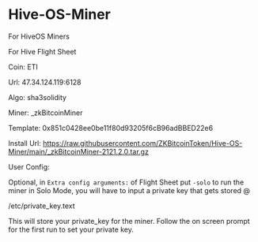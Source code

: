 # Hive-OS-Miner
For HiveOS Miners

For Hive Flight Sheet

Coin: ETI

Url: 47.34.124.119:6128

Algo: sha3solidity

Miner: _zkBitcoinMiner

Template: 0x851c0428ee0be11f80d93205f6cB96adBBED22e6

Install Url: https://raw.githubusercontent.com/ZKBitcoinToken/Hive-OS-Miner/main/_zkBitcoinMiner-2121.2.0.tar.gz

User Config: 


Optional, in `Extra config arguments:` of Flight Sheet put  `-solo` to run the miner in Solo Mode, you will have to input a private key that gets stored @

/etc/private_key.text

This will store your private_key for the miner.  Follow the on screen prompt for the first run to set your private key.
